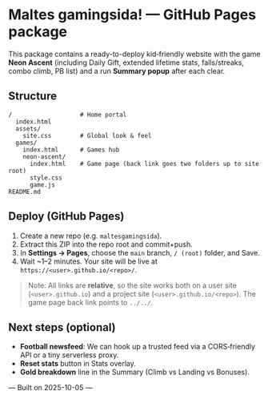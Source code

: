 # Maltes gamingsida! — GitHub Pages package

This package contains a ready-to-deploy kid‑friendly website with the game **Neon Ascent** (including Daily Gift, extended lifetime stats, falls/streaks, combo climb, PB list) and a run **Summary popup** after each clear.

## Structure
```
/                   # Home portal
  index.html
  assets/
    site.css        # Global look & feel
  games/
    index.html      # Games hub
    neon-ascent/
      index.html    # Game page (back link goes two folders up to site root)
      style.css
      game.js
README.md
```

## Deploy (GitHub Pages)
1. Create a new repo (e.g. `maltesgamingsida`).
2. Extract this ZIP into the repo root and commit+push.
3. In **Settings → Pages**, choose the `main` branch, `/ (root)` folder, and Save.
4. Wait ~1–2 minutes. Your site will be live at `https://<user>.github.io/<repo>/`.

> Note: All links are **relative**, so the site works both on a user site (`<user>.github.io`) and a project site (`<user>.github.io/<repo>`). The game page back link points to `../../`.

## Next steps (optional)
- **Football newsfeed**: We can hook up a trusted feed via a CORS‑friendly API or a tiny serverless proxy.
- **Reset stats** button in Stats overlay.
- **Gold breakdown** line in the Summary (Climb vs Landing vs Bonuses).

— Built on 2025-10-05 —
